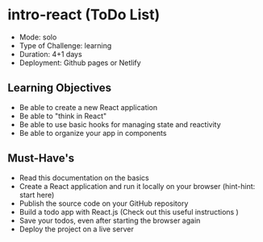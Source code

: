 # intro-react (ToDo List)
* Mode: solo
* Type of Challenge: learning
* Duration: 4+1 days
* Deployment: Github pages or Netlify

## Learning Objectives

* Be able to create a new React application
* Be able to "think in React"
* Be able to use basic hooks for managing state and reactivity
* Be able to organize your app in components

## Must-Have's

* Read this documentation on the basics
* Create a React application and run it locally on your browser (hint-hint: start here)
* Publish the source code on your GitHub repository
* Build a todo app with React.js (Check out this useful instructions )
* Save your todos, even after starting the browser again
* Deploy the project on a live server